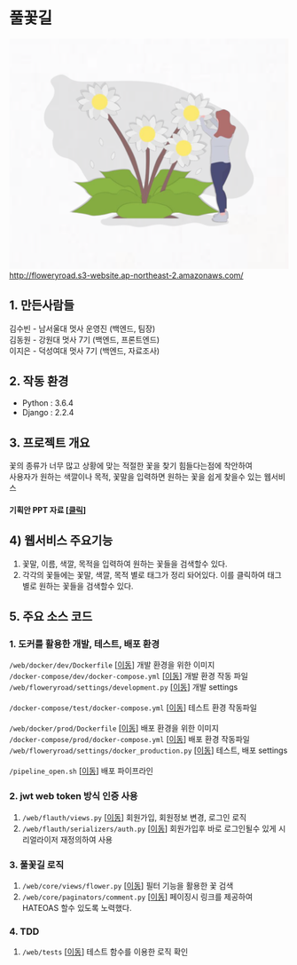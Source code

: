 # 풀꽃길
![](./floweryroad.png)
<a href="http://floweryroad.s3-website.ap-northeast-2.amazonaws.com/">http://floweryroad.s3-website.ap-northeast-2.amazonaws.com/</a>

## 1. 만든사람들
김수빈 - 남서울대 멋사 운영진 (백엔드, 팀장)<br/>
김동원 - 강원대 멋사 7기 (백엔드, 프론트엔드)<br/>
이지은 - 덕성여대 멋사 7기 (백엔드, 자료조사)

## 2. 작동 환경
* Python : 3.6.4
* Django : 2.2.4

## 3. 프로젝트 개요
꽃의 종류가 너무 많고 상황에 맞는 적절한 꽃을 찾기 힘들다는점에 착안하여<br/>
사용자가 원하는 색깔이나 목적, 꽃말을 입력하면 원하는 꽃을 쉽게 찾을수 있는 웹서비스 
#### 기획안 PPT 자료 [<a href="/presentation.pdf">클릭</a>]

## 4) 웹서비스 주요기능
1. 꽃말, 이름, 색깔, 목적을 입력하여 원하는 꽃들을 검색할수 있다.
2. 각각의 꽃들에는 꽃말, 색깔, 목적 별로 태그가 정리 돠어있다. 이를 클릭하여 태그별로 원하는 꽃들을 검색할수 있다.

## 5. 주요 소스 코드
### 1. 도커를 활용한 개발, 테스트, 배포 환경
```/web/docker/dev/Dockerfile``` [<a href="/web/docker/dev/Dockerfile">이동</a>] 개발 환경을 위한 이미지<br/>
```/docker-compose/dev/docker-compose.yml``` [<a href="/docker-compose/dev/docker-compose.yml">이동</a>] 개발 환경 작동 파일<br/>
```/web/floweryroad/settings/development.py``` [<a href="/web/floweryroad/settings/development.py">이동</a>] 개발 settings
<br/><br/>
```/docker-compose/test/docker-compose.yml``` [<a href="/docker-compose/test/docker-compose.yml">이동</a>] 테스트 환경 작동파일
<br/><br/>
```/web/docker/prod/Dockerfile``` [<a href="/web/docker/prod/Dockerfile">이동</a>] 배포 환경을 위한 이미지<br/>
```/docker-compose/prod/docker-compose.yml``` [<a href="/docker-compose/prod/docker-compose.yml">이동</a>] 배포 환경 작동파일<br/>
```/web/floweryroad/settings/docker_production.py``` [<a href="/web/floweryroad/settings/docker_production.py">이동</a>] 테스트, 배포 settings
<br/><br/>
```/pipeline_open.sh``` [<a href="/pipeline_open.sh">이동</a>] 배포 파이프라인

### 2. jwt web token 방식 인증 사용
1. ```/web/flauth/views.py``` [<a href="/web/flauth/views.py">이동</a>] 회원가입, 회원정보 변경, 로그인 로직
2. ```/web/flauth/serializers/auth.py``` [<a href="/web/flauth/serializers/auth.py">이동</a>] 회원가입후 바로 로그인될수 있게 시리얼라이저 재정의하여 사용

### 3. 풀꽃길 로직
1. ```/web/core/views/flower.py``` [<a href="/web/core/views/flower.py">이동</a>] 필터 기능을 활용한 꽃 검색
2. ```/web/core/paginators/comment.py``` [<a href="/web/core/paginators/comment.py">이동</a>] 페이징시 링크를 제공하여 HATEOAS 할수 있도록 노력했다.

### 4. TDD
1. ```/web/tests``` [<a href="/web/tests">이동</a>] 테스트 함수를 이용한 로직 확인

